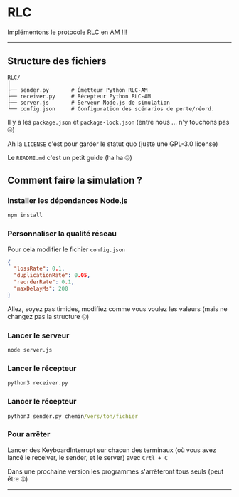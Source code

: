 # RLC
Implémentons le protocole RLC en AM !!!

---

## Structure des fichiers

```
RLC/
│
├── sender.py       # Émetteur Python RLC-AM
├── receiver.py     # Récepteur Python RLC-AM
├── server.js       # Serveur Node.js de simulation
└── config.json     # Configuration des scénarios de perte/réord.
```
Il y a les `package.json` et `package-lock.json` (entre nous ... n'y touchons pas 🤐) 

Ah la `LICENSE` c'est pour garder le statut quo (juste une GPL-3.0 license)

Le `README.md` c'est un petit guide (ha ha 🤐)

## Comment faire la simulation ?

### Installer les dépendances Node.js

```cmd
npm install
```

### Personnaliser la qualité réseau

Pour cela modifier le fichier `config.json`

```json
{
  "lossRate": 0.1,
  "duplicationRate": 0.05,
  "reorderRate": 0.1,
  "maxDelayMs": 200
}
```
Allez, soyez pas timides, modifiez comme vous voulez les valeurs (mais ne changez pas la structure 🤐)

### Lancer le serveur

```cmd
node server.js
```

### Lancer le récepteur

```cmd
python3 receiver.py
```

### Lancer le récepteur

```cmd
python3 sender.py chemin/vers/ton/fichier
```

### Pour arrêter 

Lancer des KeyboardInterrupt sur chacun des terminaux (où vous avez lancé le receiver, le sender, et le server) avec `Crtl + C`

Dans une prochaine version les programmes s'arrêteront tous seuls (peut être 🤐)

---
